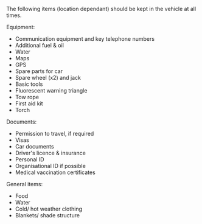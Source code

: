 [Title]: # (What to Have)
[Order]: # (4)

The following items (location dependant) should be kept in the vehicle at all times.

Equipment:

*   Communication equipment and key telephone numbers
*   Additional fuel & oil
*   Water
*   Maps
*   GPS
*   Spare parts for car
*   Spare wheel (x2) and jack
*   Basic tools
*   Fluorescent warning triangle
*   Tow rope
*   First aid kit
*   Torch

Documents:

*   Permission to travel, if required
*   Visas
*   Car documents
*   Driver's licence & insurance
*    Personal ID
*   Organisational ID if possible
*   Medical vaccination certificates

General items:

*   Food
*   Water
*   Cold/ hot weather clothing
*   Blankets/ shade structure